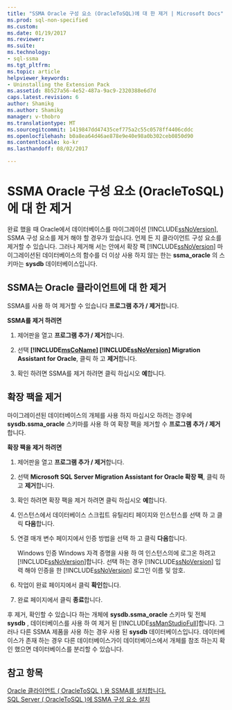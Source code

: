 ```yaml
---
title: "SSMA Oracle 구성 요소 (OracleToSQL)에 대 한 제거 | Microsoft Docs"
ms.prod: sql-non-specified
ms.custom: 
ms.date: 01/19/2017
ms.reviewer: 
ms.suite: 
ms.technology:
- sql-ssma
ms.tgt_pltfrm: 
ms.topic: article
helpviewer_keywords:
- Uninstalling the Extension Pack
ms.assetid: 8b527a56-4e52-487a-9ac9-2320388e6d7d
caps.latest.revision: 6
author: Shamikg
ms.author: Shamikg
manager: v-thobro
ms.translationtype: MT
ms.sourcegitcommit: 1419847dd47435cef775a2c55c0578ff4406cddc
ms.openlocfilehash: b0a8ea64d46ae878e9e40e98a0b302ceb0850d90
ms.contentlocale: ko-kr
ms.lasthandoff: 08/02/2017

---
```

# <a name="removing-ssma--for-oracle-components-oracletosql"></a>SSMA Oracle 구성 요소 (OracleToSQL)에 대 한 제거
완료 했을 때 Oracle에서 데이터베이스를 마이그레이션 [!INCLUDE[ssNoVersion](../../includes/ssnoversion_md.md)], SSMA 구성 요소를 제거 해야 할 경우가 있습니다. 언제 든 지 클라이언트 구성 요소를 제거할 수 있습니다. 그러나 제거해 서는 안에서 확장 팩 [!INCLUDE[ssNoVersion](../../includes/ssnoversion_md.md)] 마이그레이션된 데이터베이스의 함수를 더 이상 사용 하지 않는 한는 **ssma_oracle** 의 스키마는 **sysdb** 데이터베이스입니다.  
  
## <a name="uninstalling-the-ssma-for-oracle-client"></a>SSMA는 Oracle 클라이언트에 대 한 제거  
SSMA를 사용 하 여 제거할 수 있습니다 **프로그램 추가 / 제거**합니다.  
  
**SSMA를 제거 하려면**  
  
1.  제어판을 열고 **프로그램 추가 / 제거**합니다.  
  
2.  선택  **[!INCLUDE[msCoName](../../includes/msconame_md.md)] [!INCLUDE[ssNoVersion](../../includes/ssnoversion_md.md)] Migration Assistant for Oracle**, 클릭 하 고 **제거**합니다.  
  
3.  확인 하려면 SSMA를 제거 하려면 클릭 하십시오 **예**합니다.  
  
## <a name="uninstalling-the-extension-pack"></a>확장 팩을 제거  
마이그레이션된 데이터베이스의 개체를 사용 하지 마십시오 하려는 경우에 **sysdb.ssma_oracle** 스키마를 사용 하 여 확장 팩을 제거할 수 **프로그램 추가 / 제거**합니다.  
  
**확장 팩을 제거 하려면**  
  
1.  제어판을 열고 **프로그램 추가 / 제거**합니다.  
  
2.  선택 **Microsoft SQL Server Migration Assistant for Oracle 확장 팩**, 클릭 하 고 **제거**합니다.  
  
3.  확인 하려면 확장 팩을 제거 하려면 클릭 하십시오 **예**합니다.  
  
4.  인스턴스에서 데이터베이스 스크립트 유틸리티 페이지와 인스턴스를 선택 하 고 클릭 **다음**합니다.  
  
5.  연결 매개 변수 페이지에서 인증 방법을 선택 하 고 클릭 **다음**합니다.  
  
    Windows 인증 Windows 자격 증명을 사용 하 여 인스턴스의에 로그온 하려고 [!INCLUDE[ssNoVersion](../../includes/ssnoversion_md.md)]합니다. 선택 하는 경우 [!INCLUDE[ssNoVersion](../../includes/ssnoversion_md.md)] 입력 해야 인증을 한 [!INCLUDE[ssNoVersion](../../includes/ssnoversion_md.md)] 로그인 이름 및 암호.  
  
6.  작업이 완료 페이지에서 클릭 **확인**합니다.  
  
7.  완료 페이지에서 클릭 **종료**합니다.  
  
후 제거, 확인할 수 있습니다 하는 개체에 **sysdb.ssma_oracle** 스키마 및 전체 **sysdb** , 데이터베이스를 사용 하 여 제거 된 [!INCLUDE[ssManStudioFull](../../includes/ssmanstudiofull_md.md)]합니다. 그러나 다른 SSMA 제품을 사용 하는 경우 사용 된 **sysdb** 데이터베이스입니다. 데이터베이스가 존재 하는 경우 다른 데이터베이스가이 데이터베이스에서 개체를 참조 하는지 확인 했으면 데이터베이스를 분리할 수 있습니다.  
  
## <a name="see-also"></a>참고 항목  
[Oracle 클라이언트 &#40; OracleToSQL &#41; 용 SSMA를 설치합니다.](../../ssma/oracle/installing-ssma-for-oracle-client-oracletosql.md)  
[SQL Server &#40; OracleToSQL &#41;에 SSMA 구성 요소 설치](../../ssma/oracle/installing-ssma-components-on-sql-server-oracletosql.md)  
  

